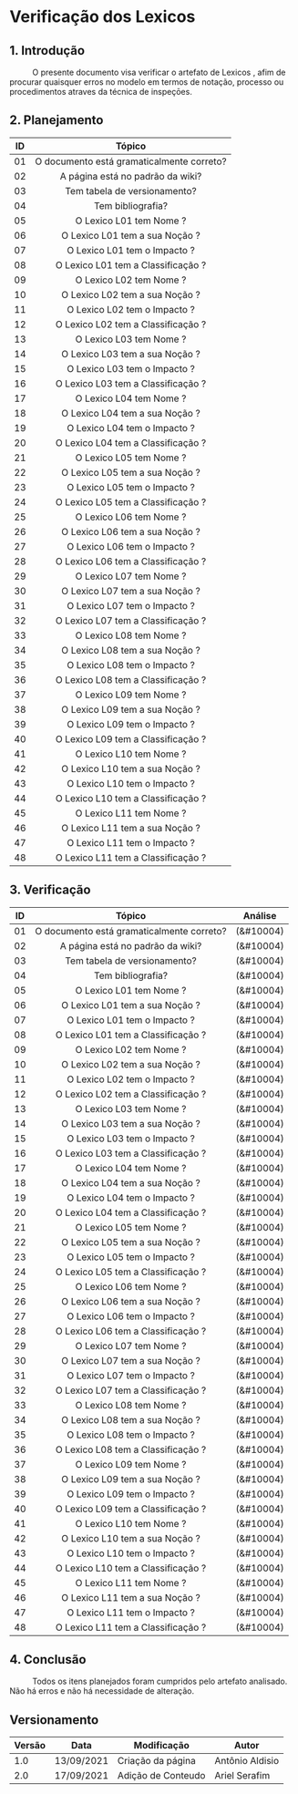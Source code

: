 # Verificação dos Lexicos

## 1. Introdução
<p style="text-indent: 40px; align="justify">
O presente documento visa verificar o artefato de <a herf = "/2021.1-Caixa_Tem/Modelagem/Lexicos/">Lexicos </a>, afim de procurar quaisquer erros no modelo em termos de notação, processo ou procedimentos atraves da técnica de inspeçōes.
</p>

## 2. Planejamento 

<center>

| ID| Tópico | 
|:--:|:--:|
| 01 | O documento está gramaticalmente correto? |
| 02 | A página está no padrão da wiki? |
| 03 | Tem tabela de versionamento? |
| 04 | Tem bibliografia? |
| 05 | O Lexico L01 tem Nome ?|
| 06 | O Lexico L01 tem a sua Noção ?|
| 07 | O Lexico L01 tem o Impacto ?|
| 08 | O Lexico L01 tem a Classificação ?|
| 09 | O Lexico L02 tem Nome ?|
| 10 | O Lexico L02 tem a sua Noção ?|
| 11 | O Lexico L02 tem o Impacto ?|
| 12 | O Lexico L02 tem a Classificação ?|
| 13 | O Lexico L03 tem Nome ?|
| 14 | O Lexico L03 tem a sua Noção ?|
| 15 | O Lexico L03 tem o Impacto ?|
| 16 | O Lexico L03 tem a Classificação ?|
| 17 | O Lexico L04 tem Nome ?|
| 18 | O Lexico L04 tem a sua Noção ?|
| 19 | O Lexico L04 tem o Impacto ?|
| 20 | O Lexico L04 tem a Classificação ?|
| 21 | O Lexico L05 tem Nome ?|
| 22 | O Lexico L05 tem a sua Noção ?|
| 23 | O Lexico L05 tem o Impacto ?|
| 24 | O Lexico L05 tem a Classificação ?|
| 25 | O Lexico L06 tem Nome ?|
| 26 | O Lexico L06 tem a sua Noção ?|
| 27 | O Lexico L06 tem o Impacto ?|
| 28 | O Lexico L06 tem a Classificação ?|
| 29 | O Lexico L07 tem Nome ?|
| 30 | O Lexico L07 tem a sua Noção ?|
| 31 | O Lexico L07 tem o Impacto ?|
| 32 | O Lexico L07 tem a Classificação ?|
| 33 | O Lexico L08 tem Nome ?|
| 34 | O Lexico L08 tem a sua Noção ?|
| 35 | O Lexico L08 tem o Impacto ?|
| 36 | O Lexico L08 tem a Classificação ?|
| 37 | O Lexico L09 tem Nome ?|
| 38 | O Lexico L09 tem a sua Noção ?|
| 39 | O Lexico L09 tem o Impacto ?|
| 40 | O Lexico L09 tem a Classificação ?|
| 41 | O Lexico L10 tem Nome ?|
| 42 | O Lexico L10 tem a sua Noção ?|
| 43 | O Lexico L10 tem o Impacto ?|
| 44 | O Lexico L10 tem a Classificação ?|
| 45 | O Lexico L11 tem Nome ?|
| 46 | O Lexico L11 tem a sua Noção ?|
| 47 | O Lexico L11 tem o Impacto ?|
| 48 | O Lexico L11 tem a Classificação ?|

</center>

## 3. Verificação 
<center>

| ID| Tópico | Análise |
|:--:|:--:|:--:|
| 01 | O documento está gramaticalmente correto?| (&#10004) | 
| 02 | A página está no padrão da wiki? | (&#10004) | 
| 03 | Tem tabela de versionamento? | (&#10004) | 
| 04 | Tem bibliografia? | (&#10004) | 
| 05 | O Lexico L01 tem Nome ?| (&#10004) | 
| 06 | O Lexico L01 tem a sua Noção ?| (&#10004) | 
| 07 | O Lexico L01 tem o Impacto ?| (&#10004) | 
| 08 | O Lexico L01 tem a Classificação ?| (&#10004) | 
| 09 | O Lexico L02 tem Nome ?| (&#10004) | 
| 10 | O Lexico L02 tem a sua Noção ?| (&#10004) | 
| 11 | O Lexico L02 tem o Impacto ?| (&#10004) | 
| 12 | O Lexico L02 tem a Classificação ?| (&#10004) | 
| 13 | O Lexico L03 tem Nome ?| (&#10004) | 
| 14 | O Lexico L03 tem a sua Noção ?| (&#10004) | 
| 15 | O Lexico L03 tem o Impacto ?| (&#10004) | 
| 16 | O Lexico L03 tem a Classificação ?| (&#10004) | 
| 17 | O Lexico L04 tem Nome ?| (&#10004) | 
| 18 | O Lexico L04 tem a sua Noção ?| (&#10004) | 
| 19 | O Lexico L04 tem o Impacto ?| (&#10004) | 
| 20 | O Lexico L04 tem a Classificação ?| (&#10004) | 
| 21 | O Lexico L05 tem Nome ?| (&#10004) | 
| 22 | O Lexico L05 tem a sua Noção ?| (&#10004) | 
| 23 | O Lexico L05 tem o Impacto ?| (&#10004) | 
| 24 | O Lexico L05 tem a Classificação ?| (&#10004) | 
| 25 | O Lexico L06 tem Nome ?| (&#10004) | 
| 26 | O Lexico L06 tem a sua Noção ?| (&#10004) | 
| 27 | O Lexico L06 tem o Impacto ?| (&#10004) | 
| 28 | O Lexico L06 tem a Classificação ?| (&#10004) | 
| 29 | O Lexico L07 tem Nome ?| (&#10004) | 
| 30 | O Lexico L07 tem a sua Noção ?| (&#10004) | 
| 31 | O Lexico L07 tem o Impacto ?| (&#10004) | 
| 32 | O Lexico L07 tem a Classificação ?| (&#10004) | 
| 33 | O Lexico L08 tem Nome ?| (&#10004) | 
| 34 | O Lexico L08 tem a sua Noção ?| (&#10004) | 
| 35 | O Lexico L08 tem o Impacto ?| (&#10004) | 
| 36 | O Lexico L08 tem a Classificação ?| (&#10004) | 
| 37 | O Lexico L09 tem Nome ?| (&#10004) | 
| 38 | O Lexico L09 tem a sua Noção ?| (&#10004) | 
| 39 | O Lexico L09 tem o Impacto ?| (&#10004) | 
| 40 | O Lexico L09 tem a Classificação ?| (&#10004) | 
| 41 | O Lexico L10 tem Nome ?| (&#10004) | 
| 42 | O Lexico L10 tem a sua Noção ?| (&#10004) | 
| 43 | O Lexico L10 tem o Impacto ?| (&#10004) | 
| 44 | O Lexico L10 tem a Classificação ?| (&#10004) | 
| 45 | O Lexico L11 tem Nome ?| (&#10004) | 
| 46 | O Lexico L11 tem a sua Noção ?| (&#10004) | 
| 47 | O Lexico L11 tem o Impacto ?| (&#10004) | 
| 48 | O Lexico L11 tem a Classificação ?| (&#10004) | 

</center>

## 4. Conclusão
<p style="text-indent: 40px; align="justify">
Todos os itens planejados foram cumpridos pelo artefato analisado. Não há erros e não há necessidade de alteração.
</p>

## Versionamento
<center>

| Versão | Data | Modificação | Autor |
|--|--|--|--|
| 1.0 | 13/09/2021 | Criação da página | Antônio Aldisio |
| 2.0 | 17/09/2021 | Adição de Conteudo | Ariel Serafim |

</center>
